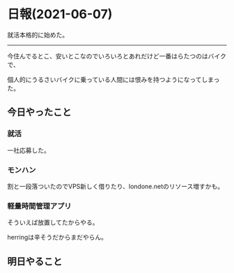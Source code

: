 # 日報(2021-06-07)

就活本格的に始めた。

----

今住んでるとこ、安いとこなのでいろいろとあれだけど一番はらたつのはバイクで、

個人的にうるさいバイクに乗っている人間には恨みを持つようになってしまった。

## 今日やったこと

### 就活

一社応募した。

### モンハン

割と一段落ついたのでVPS新しく借りたり、londone.netのリソース増すかも。

### 軽量時間管理アプリ

そういえば放置してたからやる。

herringは辛そうだからまだやらん。

## 明日やること
